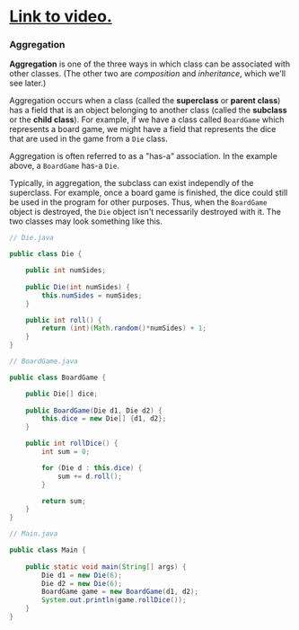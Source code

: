 # [Link to video.](https://www.youtube.com/watch?v=ZF0Hb2Rqs7A&list=PLVD25niNi0Bklbh7Po--kFFLXFxxoIDUJ)

### Aggregation

**Aggregation** is one of the three ways in which class can be associated with other classes. (The other two are *composition* and *inheritance*, which we'll see later.)

Aggregation occurs when a class (called the **superclass** or **parent class**) has a field that is an object belonging to another class (called the **subclass** or the **child class**). For example, if we have a class called `BoardGame` which represents a board game, we might have a field that represents the dice that are used in the game from a `Die` class.

Aggregation is often referred to as a "has-a" association. In the example above, a `BoardGame` has-a `Die`. 

Typically, in aggregation, the subclass can exist independly of the superclass. For example, once a board game is finished, the dice could still be used in the program for other purposes. Thus, when the `BoardGame` object is destroyed, the `Die` object isn't necessarily destroyed with it. The two classes may look something like this.

```java
// Die.java

public class Die {

    public int numSides;
    
    public Die(int numSides) {
        this.numSides = numSides;
    }

    public int roll() {
        return (int)(Math.random()*numSides) + 1;
    } 
}
```

```java
// BoardGame.java

public class BoardGame {

    public Die[] dice;
  
    public BoardGame(Die d1, Die d2) {
        this.dice = new Die[] {d1, d2};
    }

    public int rollDice() {
        int sum = 0;

        for (Die d : this.dice) {
            sum += d.roll();
        }

        return sum;
    } 
}
```


```java
// Main.java

public class Main {
  
    public static void main(String[] args) {
        Die d1 = new Die(6);
        Die d2 = new Die(6);
        BoardGame game = new BoardGame(d1, d2);
        System.out.println(game.rollDice());
    }
} 
```
